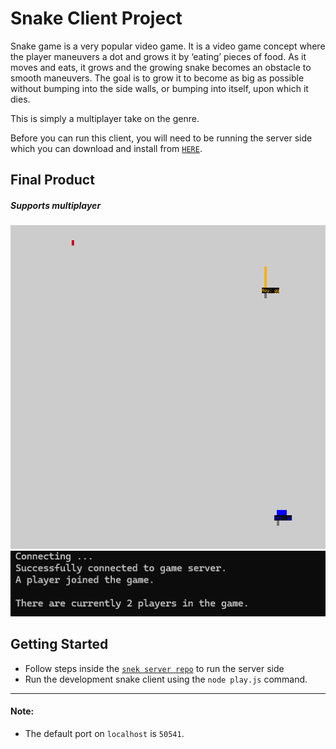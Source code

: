 # Snake Client Project

Snake game is a very popular video game. It is a video game concept where the player maneuvers a dot and grows it by ‘eating’ pieces of food. As it moves and eats, it grows and the growing snake becomes an obstacle to smooth maneuvers. The goal is to grow it to become as big as possible without bumping into the side walls, or bumping into itself, upon which it dies.

This is simply a multiplayer take on the genre.

Before you can run this client, you will need to be running the server side which you can download and install from [`HERE`](https://github.com/lighthouse-labs/snek-multiplayer). 


## Final Product
##### Supports multiplayer
!["Supports Multi Player"](./Snek3.png)
!["screenshot description"](./snek_4.png)


## Getting Started

- Follow steps inside the [`snek server repo`](https://github.com/lighthouse-labs/snek-multiplayer) to run the server side
- Run the development snake client using the `node play.js` 
command.
---
#### Note: 
- The default port on `localhost` is `50541`.
